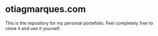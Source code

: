 # otiagmarques.com
This is the repository for my personal portefolio.
Feel completely free to clone it and use it yourself.
